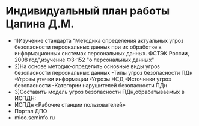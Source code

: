 # Индивидуальный план работы Цапина Д.М.
- 1)Изучение стандарта "Методика определения актуальных угроз безопасности персональных данных при их обработке в информационных системах персональных данных. ФСТЭК России, 2008 год",изучение ФЗ-152 "о персональных данных"
- 2)На основе методик-определить основные виды угроз безопасности персональных данных
-Типы угроз безопасности ПДн
-Угрозы утечки информации
-Угрозы НСД
-Источники угроз безопасности
-Категории нарушителей безопасности ПДн
- 3)Составить модель угроз безопасности ПДн,обрабатываемых в ИСПДН:
- ИСПДн «Рабочие станции пользователей»
- Портал ДПО
- mioo.seminfo.ru

